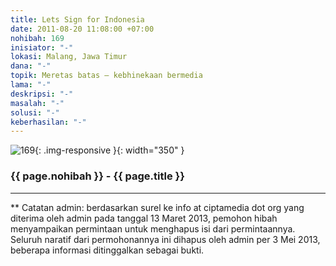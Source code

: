 ```yaml
---
title: Lets Sign for Indonesia
date: 2011-08-20 11:08:00 +07:00
nohibah: 169
inisiator: "-"
lokasi: Malang, Jawa Timur
dana: "-"
topik: Meretas batas – kebhinekaan bermedia
lama: "-"
deskripsi: "-"
masalah: "-"
solusi: "-"
keberhasilan: "-"
---
```


![169](/static/img/hibahcmb/169.png){: .img-responsive }{: width="350" }

### {{ page.nohibah }} - {{ page.title }}

---

** Catatan admin: berdasarkan surel ke info at ciptamedia dot org yang diterima oleh admin pada tanggal 13 Maret 2013, pemohon hibah menyampaikan permintaan untuk menghapus isi dari permintaannya. Seluruh naratif dari permohonannya ini dihapus oleh admin per 3 Mei 2013, beberapa informasi ditinggalkan sebagai bukti.